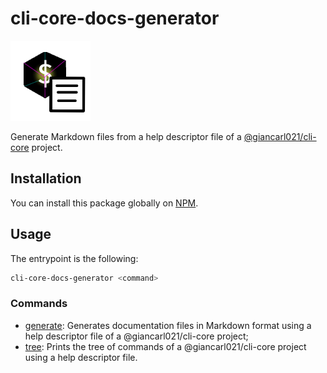# cli-core-docs-generator

![Logo](assets/icon.png)

Generate Markdown files from a help descriptor file of a [@giancarl021/cli-core](https://github.com/Giancarl021/cli-core) project.

## Installation

You can install this package globally on [NPM](https://www.npmjs.com/package/@giancarl021/cli-core-docs-generator).

## Usage

The entrypoint is the following:

```bash
cli-core-docs-generator <command>
```

### Commands

[//]: # 'Insert any custom documentation ABOVE this line'
[//]: # 'DOCS_START'

-   [generate](docs/cli-core-docs-generator-generate.md): Generates documentation files in Markdown format using a help descriptor file of a @giancarl021/cli-core project;
-   [tree](docs/cli-core-docs-generator-tree.md): Prints the tree of commands of a @giancarl021/cli-core project using a help descriptor file.

[//]: # 'DOCS_END'
[//]: # 'Insert any custom documentation BELOW this line'
